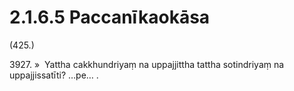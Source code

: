 

# 2.1.6.5 Paccanīkaokāsa





(425.)

3927\. »  Yattha cakkhundriyaṃ na uppajjittha tattha sotindriyaṃ na uppajjissatīti? …pe… .



